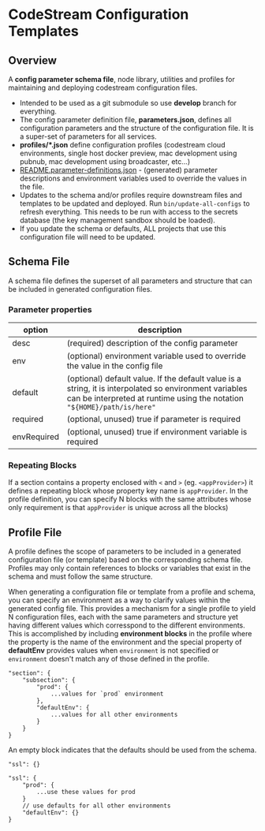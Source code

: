 # CodeStream Configuration Templates

## Overview
A **config parameter schema file**, node library, utilities and profiles for
maintaining and deploying codestream configuration files.

- Intended to be used as a git submodule so use **develop** branch for
  everything.
- The config parameter definition file, **parameters.json**, defines all
  configuration parameters and the structure of the configuration file. It is a super-set of parameters for all services.
- **profiles/\*.json** define configuration profiles (codestream cloud
  environments, single host docker preview, mac development using pubnub,
  mac development using broadcaster, etc...)
- [README.parameter-definitions.json](README.parameter-definitions.json) -
  (generated) parameter descriptions and environment variables used to override
  the values in the file.
- Updates to the schema and/or profiles require downstream files and templates
  to be updated and deployed. Run `bin/update-all-configs` to refresh
  everything. This needs to be run with access to the secrets database (the key management sandbox should be loaded).
- If you update the schema or defaults, ALL projects that use this configuration
  file will need to be updated.


## Schema File

A schema file defines the superset of all parameters and structure that can be
included in generated configuration files.

### Parameter properties

| option | description |
| --- | --- |
| desc | (required) description of the config parameter |
| env | (optional) environment variable used to override the value in the config file |
| default | (optional) default value. If the default value is a string, it is interpolated so environment variables can be interpreted at runtime using the notation `"${HOME}/path/is/here"` |
| required | (optional, unused) true if parameter is required |
| envRequired | (optional, unused) true if environment variable is required |

### Repeating Blocks

If a section contains a property enclosed with `<` and `>` (eg. `<appProvider>`)
it defines a repeating block whose property key name is `appProvider`. In the
profile definition, you can specify N blocks with the same attributes whose only
requirement is that `appProvider` is unique across all the blocks)

## Profile File

A profile defines the scope of parameters to be included in a generated
configuration file (or template) based on the corresponding schema file.
Profiles may only contain references to blocks or variables that exist in the
schema and must follow the same structure.

When generating a configuration file or template from a profile and schema, you
can specify an environment as a way to clarify values within the generated
config file. This provides a mechanism for a single profile to yield N
configuration files, each with the same parameters and structure yet having
different values which corresspond to the different environments. This is
accomplished by including **environment blocks** in the profile where the
property is the name of the environment and the special property of
**defaultEnv** provides values when `environment` is not specified or
`environment` doesn't match any of those defined in the profile.

```
"section": {
    "subsection": {
        "prod": {
            ...values for `prod` environment
        },
        "defaultEnv": {
            ...values for all other environments
        }
    }
}
```

An empty block indicates that the defaults should be used from the schema.
```
"ssl": {}

"ssl": {
    "prod": {
        ...use these values for prod
    }
    // use defaults for all other environments
    "defaultEnv": {}
}
```
